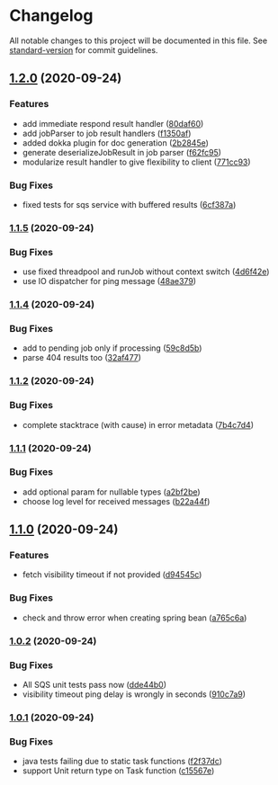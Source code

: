 # Changelog

All notable changes to this project will be documented in this file. See [standard-version](https://github.com/conventional-changelog/standard-version) for commit guidelines.

## [1.2.0](https://github.com/headout/ergo-kotlin/compare/v1.1.5...v1.2.0) (2020-09-24)


### Features

* add immediate respond result handler ([80daf60](https://github.com/headout/ergo-kotlin/commit/80daf60362b735d4a632b9d53114eed17854eda3))
* add jobParser to job result handlers ([f1350af](https://github.com/headout/ergo-kotlin/commit/f1350af06f2a70bb87d7706f09b58d7485a81370))
* added dokka plugin for doc generation ([2b2845e](https://github.com/headout/ergo-kotlin/commit/2b2845e44ed40dce409048024b3e98bc096f3557))
* generate deserializeJobResult in job parser ([f62fc95](https://github.com/headout/ergo-kotlin/commit/f62fc9546f68724e5daf415e3aab7e2c91909429))
* modularize result handler to give flexibility to client ([771cc93](https://github.com/headout/ergo-kotlin/commit/771cc934efe666fe7f8479cd6a8aff3732559bae))


### Bug Fixes

* fixed tests for sqs service with buffered results ([6cf387a](https://github.com/headout/ergo-kotlin/commit/6cf387ac5905744fc4b757e9b983a30c845ab820))

### [1.1.5](https://github.com/headout/ergo-kotlin/compare/v1.1.4...v1.1.5) (2020-09-24)


### Bug Fixes

* use fixed threadpool and runJob without context switch ([4d6f42e](https://github.com/headout/ergo-kotlin/commit/4d6f42e9f7e9e38e16358ccfa651bf83c334235d))
* use IO dispatcher for ping message ([48ae379](https://github.com/headout/ergo-kotlin/commit/48ae37981dc1e54221cb76113b76c9cd748373d8))

### [1.1.4](https://github.com/headout/ergo-kotlin/compare/v1.1.3...v1.1.4) (2020-09-24)


### Bug Fixes

* add to pending job only if processing ([59c8d5b](https://github.com/headout/ergo-kotlin/commit/59c8d5bc92f73e599b32970bfc37777caf98c60f))
* parse 404 results too ([32af477](https://github.com/headout/ergo-kotlin/commit/32af477b75cacb98400c8a10639e1f7c9d848da9))

### [1.1.2](https://github.com/headout/ergo-kotlin/compare/v1.1.1...v1.1.2) (2020-09-24)


### Bug Fixes

* complete stacktrace (with cause) in error metadata ([7b4c7d4](https://github.com/headout/ergo-kotlin/commit/7b4c7d48d15d7dea1ddef9b10cf90aa1e886b484))

### [1.1.1](https://github.com/headout/ergo-kotlin/compare/v1.1.0...v1.1.1) (2020-09-24)


### Bug Fixes

* add optional param for nullable types ([a2bf2be](https://github.com/headout/ergo-kotlin/commit/a2bf2be083cafaab24e8b0e30e5cce3f3ead691e))
* choose log level for received messages ([b22a44f](https://github.com/headout/ergo-kotlin/commit/b22a44f60e30e6e9fbc1bcecd5891357ea0fdd00))

## [1.1.0](https://github.com/headout/ergo-kotlin/compare/v1.0.2...v1.1.0) (2020-09-24)


### Features

* fetch visibility timeout if not provided ([d94545c](https://github.com/headout/ergo-kotlin/commit/d94545c6047a5dbffe6ea06864911e03e094c475))


### Bug Fixes

* check and throw error when creating spring bean ([a765c6a](https://github.com/headout/ergo-kotlin/commit/a765c6a557f0a95a0e437c2ee776d580c17537a2))

### [1.0.2](https://github.com/headout/ergo-kotlin/compare/v1.0.1...v1.0.2) (2020-09-24)


### Bug Fixes

* All SQS unit tests pass now ([dde44b0](https://github.com/headout/ergo-kotlin/commit/dde44b0aab747f8cb925516b4cfceb4c3c1ddd03))
* visibility timeout ping delay is wrongly in seconds ([910c7a9](https://github.com/headout/ergo-kotlin/commit/910c7a9eca68350b89590a44e9e9a043db51d3c3))

### [1.0.1](https://github.com/headout/ergo-kotlin/compare/v1.0.0...v1.0.1) (2020-09-24)


### Bug Fixes

* java tests failing due to static task functions ([f2f37dc](https://github.com/headout/ergo-kotlin/commit/f2f37dc6588abe9ac1faa6f1a54de963ee19918a))
* support Unit return type on Task function ([c15567e](https://github.com/headout/ergo-kotlin/commit/c15567ea58540ce545a5c60002f35917b75fb2e5))
